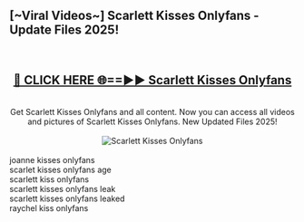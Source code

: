 <h2>[~Viral Videos~] Scarlett Kisses Onlyfans - Update Files 2025!</h2>
<br>
<div align="center">
<h2><a href="https://betterlinks.top/A2PfLJ" rel="nofollow">🔴 CLICK HERE 🌐==►► Scarlett Kisses Onlyfans</a></h2>
<br>
Get Scarlett Kisses Onlyfans and all content. Now you can access all videos and pictures of Scarlett Kisses Onlyfans. New Updated Files 2025!
<br>
<br>
<a href="https://betterlinks.top/A2PfLJ" rel="nofollow" data-target="animated-image.originalLink"><img src="https://i.ibb.co.com/WyWwxjT/player-gif2.gif" alt="Scarlett Kisses Onlyfans" style="max-width: 100%; display: inline-block;" data-target="animated-image.originalImage"></a>
</div>
<br>
joanne kisses onlyfans<br>
scarlet kisses onlyfans age<br>
scarlett kiss onlyfans<br>
scarlett kisses onlyfans leak<br>
scarlett kisses onlyfans leaked<br>
raychel kiss onlyfans